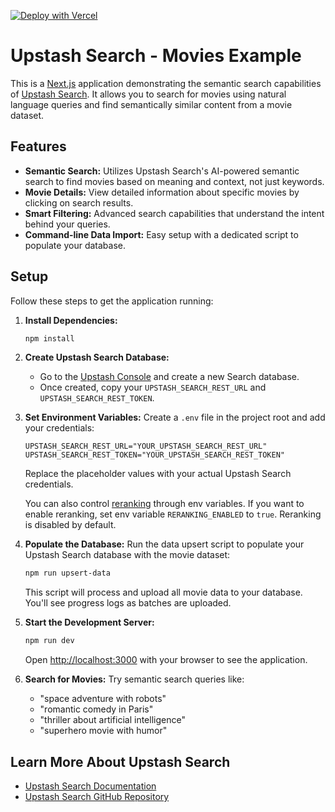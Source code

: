 [![Deploy with Vercel](https://vercel.com/button)](https://vercel.com/new/clone?repository-url=https%3A%2F%2Fgithub.com%2Fupstash%2Fsearch-js%2Ftree%2Fmain%2Fexamples%2Fnextjs-movies&project-name=search-movies&repository-name=search-movies&products=%5B%7B%22type%22%3A%22integration%22%2C%22integrationSlug%22%3A%22upstash%22%2C%22productSlug%22%3A%22upstash-search%22%2C%22protocol%22%3A%22storage%22%2C%22group%22%3A%22%22%7D%5D)

# Upstash Search - Movies Example

This is a [Next.js](https://nextjs.org) application demonstrating the semantic search capabilities of [Upstash Search](https://upstash.com/docs/search). It allows you to search for movies using natural language queries and find semantically similar content from a movie dataset.

## Features

- **Semantic Search:** Utilizes Upstash Search's AI-powered semantic search to find movies based on meaning and context, not just keywords.
- **Movie Details:** View detailed information about specific movies by clicking on search results.
- **Smart Filtering:** Advanced search capabilities that understand the intent behind your queries.
- **Command-line Data Import:** Easy setup with a dedicated script to populate your database.

## Setup

Follow these steps to get the application running:

1.  **Install Dependencies:**
    ```bash
    npm install
    ```

2.  **Create Upstash Search Database:**
    - Go to the [Upstash Console](https://console.upstash.com/search) and create a new Search database.
    - Once created, copy your `UPSTASH_SEARCH_REST_URL` and `UPSTASH_SEARCH_REST_TOKEN`.

3.  **Set Environment Variables:**
    Create a `.env` file in the project root and add your credentials:
    ```env
    UPSTASH_SEARCH_REST_URL="YOUR_UPSTASH_SEARCH_REST_URL"
    UPSTASH_SEARCH_REST_TOKEN="YOUR_UPSTASH_SEARCH_REST_TOKEN"
    ```
    Replace the placeholder values with your actual Upstash Search credentials.

    You can also control [reranking](https://upstash.com/docs/search/features/reranking) through env variables. If you want to enable reranking, set env variable `RERANKING_ENABLED` to `true`. Reranking is disabled by default.
    
4.  **Populate the Database:**
    Run the data upsert script to populate your Upstash Search database with the movie dataset:
    ```bash
    npm run upsert-data
    ```
    This script will process and upload all movie data to your database. You'll see progress logs as batches are uploaded.

5.  **Start the Development Server:**
    ```bash
    npm run dev
    ```
    Open [http://localhost:3000](http://localhost:3000) with your browser to see the application.

6.  **Search for Movies:**
    Try semantic search queries like:
    - "space adventure with robots"
    - "romantic comedy in Paris"
    - "thriller about artificial intelligence"
    - "superhero movie with humor"

## Learn More About Upstash Search

- [Upstash Search Documentation](https://upstash.com/docs/search)
- [Upstash Search GitHub Repository](https://github.com/upstash/search-js)
